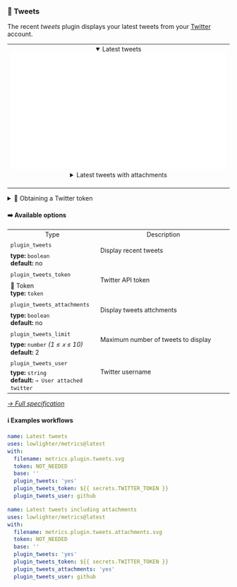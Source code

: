 ### 🐤 Tweets

The recent *tweets* plugin displays your latest tweets from your [Twitter](https://twitter.com) account.

<table>
  <td align="center">
    <details open><summary>Latest tweets</summary>
      <img src="https://github.com/lowlighter/metrics/blob/examples/metrics.plugin.tweets.svg">
    </details>
    <details><summary>Latest tweets with attachments</summary>
      <img src="https://github.com/lowlighter/metrics/blob/examples/metrics.plugin.tweets.attachments.svg">
    </details>
    <img width="900" height="1" alt="">
  </td>
</table>

<details>
<summary>💬 Obtaining a Twitter token</summary>

To get a Twitter token, you'll need to apply to the [developer program](https://apps.twitter.com).
It's a bit tedious, but it seems that requests are approved quite quickly.

Create an app from your [developer dashboard](https://developer.twitter.com/en/portal/dashboard) and register your bearer token in your repository secrets.

![Twitter token](/.github/readme/imgs/plugin_tweets_secrets.png)

</details>

#### ➡️ Available options

<!--options-->
<table>
  <tr>
    <td align="center" nowrap="nowrap">Type</i></td><td align="center" nowrap="nowrap">Description</td>
  </tr>
  <tr>
    <td nowrap="nowrap"><code>plugin_tweets</code></td>
    <td rowspan="2"><p>Display recent tweets</p>
<img width="900" height="1" alt=""></td>
  </tr>
  <tr>
    <td nowrap="nowrap"><b>type:</b> <code>boolean</code>
<br>
<b>default:</b> no<br></td>
  </tr>
  <tr>
    <td nowrap="nowrap"><code>plugin_tweets_token</code></td>
    <td rowspan="2"><p>Twitter API token</p>
<img width="900" height="1" alt=""></td>
  </tr>
  <tr>
    <td nowrap="nowrap">🔐 Token<br>
<b>type:</b> <code>token</code>
<br></td>
  </tr>
  <tr>
    <td nowrap="nowrap"><code>plugin_tweets_attachments</code></td>
    <td rowspan="2"><p>Display tweets attchments</p>
<img width="900" height="1" alt=""></td>
  </tr>
  <tr>
    <td nowrap="nowrap"><b>type:</b> <code>boolean</code>
<br>
<b>default:</b> no<br></td>
  </tr>
  <tr>
    <td nowrap="nowrap"><code>plugin_tweets_limit</code></td>
    <td rowspan="2"><p>Maximum number of tweets to display</p>
<img width="900" height="1" alt=""></td>
  </tr>
  <tr>
    <td nowrap="nowrap"><b>type:</b> <code>number</code>
<i>(1 ≤
𝑥
≤ 10)</i>
<br>
<b>default:</b> 2<br></td>
  </tr>
  <tr>
    <td nowrap="nowrap"><code>plugin_tweets_user</code></td>
    <td rowspan="2"><p>Twitter username</p>
<img width="900" height="1" alt=""></td>
  </tr>
  <tr>
    <td nowrap="nowrap"><b>type:</b> <code>string</code>
<br>
<b>default:</b> <code>→ User attached twitter</code><br></td>
  </tr>
</table>
<!--/options-->

*[→ Full specification](metadata.yml)*

#### ℹ️ Examples workflows

<!--examples-->
```yaml
name: Latest tweets
uses: lowlighter/metrics@latest
with:
  filename: metrics.plugin.tweets.svg
  token: NOT_NEEDED
  base: ''
  plugin_tweets: 'yes'
  plugin_tweets_token: ${{ secrets.TWITTER_TOKEN }}
  plugin_tweets_user: github

```
```yaml
name: Latest tweets including attachments
uses: lowlighter/metrics@latest
with:
  filename: metrics.plugin.tweets.attachments.svg
  token: NOT_NEEDED
  base: ''
  plugin_tweets: 'yes'
  plugin_tweets_token: ${{ secrets.TWITTER_TOKEN }}
  plugin_tweets_attachments: 'yes'
  plugin_tweets_user: github

```
<!--/examples-->

